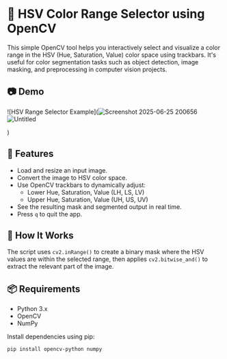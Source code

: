 # 🎨 HSV Color Range Selector using OpenCV

This simple OpenCV tool helps you interactively select and visualize a color range in the HSV (Hue, Saturation, Value) color space using trackbars. It's useful for color segmentation tasks such as object detection, image masking, and preprocessing in computer vision projects.

## 📷 Demo
![HSV Range Selector Example](![Screenshot 2025-06-25 200656](![Untitled](https://github.com/user-attachments/assets/5fd0bf3c-7e30-4a50-a23d-770056388f88)
)
![Untitled](https://github.com/user-attachments/assets/b72a16e7-f383-4b71-89e2-7251e714fe09)


)

## 🔧 Features
- Load and resize an input image.
- Convert the image to HSV color space.
- Use OpenCV trackbars to dynamically adjust:
  - Lower Hue, Saturation, Value (LH, LS, LV)
  - Upper Hue, Saturation, Value (UH, US, UV)
- See the resulting mask and segmented output in real time.
- Press `q` to quit the app.

## 🧠 How It Works
The script uses `cv2.inRange()` to create a binary mask where the HSV values are within the selected range, then applies `cv2.bitwise_and()` to extract the relevant part of the image.

## 📦 Requirements

- Python 3.x
- OpenCV
- NumPy

Install dependencies using pip:

```bash
pip install opencv-python numpy
